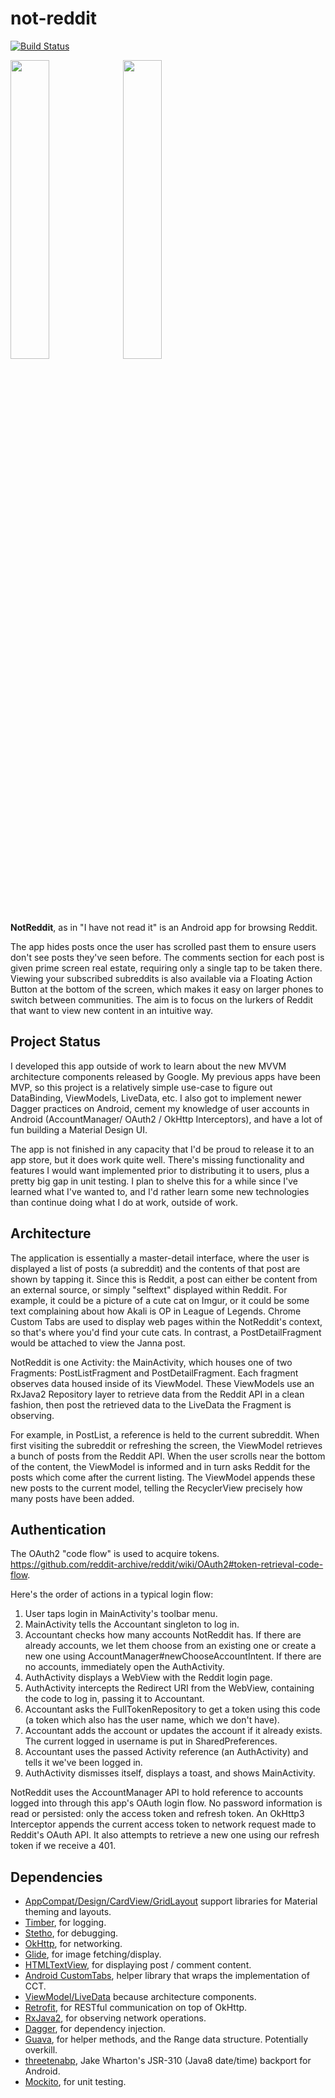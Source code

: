 # not-reddit
[![Build Status](https://travis-ci.org/scb5304/not-reddit.svg?branch=master)](https://travis-ci.org/scb5304/not-reddit)

<img src="https://i.imgur.com/OqVKfxS.jpg" width="35%"/> <img src="https://i.imgur.com/cC8vNh3.jpg" width="35%" />

**NotReddit**, as in "I have not read it" is an Android app for browsing Reddit. 

The app hides posts once the user has scrolled past them to ensure users don't see posts they've seen before. The comments section for each post is given prime screen real estate, requiring only a single tap to be taken there. Viewing your subscribed subreddits is also available via a Floating Action Button at the bottom of the screen, which makes it easy on larger phones to switch between communities. The aim is to focus on the lurkers of Reddit that want to view new content in an intuitive way.

## Project Status

I developed this app outside of work to learn about the new MVVM architecture components released by Google. My previous apps have been MVP, so this project is a relatively simple use-case to figure out DataBinding, ViewModels, LiveData, etc. I also got to implement newer Dagger practices on Android, cement my knowledge of user accounts in Android (AccountManager/ OAuth2 / OkHttp Interceptors), and have a lot of fun building a Material Design UI.

The app is not finished in any capacity that I'd be proud to release it to an app store, but it does work quite well. There's missing functionality and features I would want implemented prior to distributing it to users, plus a pretty big gap in unit testing. I plan to shelve this for a while since I've learned what I've wanted to, and I'd rather learn some new technologies than continue doing what I do at work, outside of work.

## Architecture

The application is essentially a master-detail interface, where the user is displayed a list of posts (a subreddit) and the contents of that post are shown by tapping it. Since this is Reddit, a post can either be content from an external source, or simply "selftext" displayed within Reddit. For example, it could be a picture of a cute cat on Imgur, or it could be some text complaining about how Akali is OP in League of Legends. Chrome Custom Tabs are used to display web pages within the NotReddit's context, so that's where you'd find your cute cats. In contrast, a PostDetailFragment would be attached to view the Janna post.

NotReddit is one Activity: the MainActivity, which houses one of two Fragments: PostListFragment and PostDetailFragment. Each fragment observes data housed inside of its ViewModel. These ViewModels use an RxJava2 Repository layer to retrieve data from the Reddit API in a clean fashion, then post the retrieved data to the LiveData the Fragment is observing. 

For example, in PostList, a reference is held to the current subreddit. When first visiting the subreddit or refreshing the screen, the ViewModel retrieves a bunch of posts from the Reddit API. When the user scrolls near the bottom of the content, the ViewModel is informed and in turn asks Reddit for the posts which come after the current listing. The ViewModel appends these new posts to the current model, telling the RecyclerView precisely how many posts have been added.

## Authentication

The OAuth2 "code flow" is used to acquire tokens.   
https://github.com/reddit-archive/reddit/wiki/OAuth2#token-retrieval-code-flow. 

Here's the order of actions in a typical login flow:

1) User taps login in MainActivity's toolbar menu.
2) MainActivity tells the Accountant singleton to log in.
3) Accountant checks how many accounts NotReddit has. 
	If there are already accounts, we let them choose from an existing one or create a new one using AccountManager#newChooseAccountIntent. 
	If there are no accounts, immediately open the AuthActivity.
4) AuthActivity displays a WebView with the Reddit login page.
5) AuthActivity intercepts the Redirect URI from the WebView, containing the code to log in, passing it to Accountant.
6) Accountant asks the FullTokenRepository to get a token using this code (a token which also has the user name, which we don't have).
7) Accountant adds the account or updates the account if it already exists. The current logged in username is put in SharedPreferences.
8) Accountant uses the passed Activity reference (an AuthActivity) and tells it we've been logged in.
9) AuthActivity dismisses itself, displays a toast, and shows MainActivity.

NotReddit uses the AccountManager API to hold reference to accounts logged into through this app's OAuth login flow. No password information is read or persisted: only the access token and refresh token. An OkHttp3 Interceptor appends the current access token to network request made to Reddit's OAuth API. It also attempts to retrieve a new one using our refresh token if we receive a 401.

## Dependencies

* [AppCompat/Design/CardView/GridLayout](https://developer.android.com/topic/libraries/support-library/) support libraries for Material theming and layouts.
* [Timber](https://github.com/JakeWharton/timber), for logging.
* [Stetho](http://facebook.github.io/stetho/), for debugging.
* [OkHttp](https://github.com/square/okhttp), for networking.
* [Glide](https://github.com/bumptech/glide), for image fetching/display.
* [HTMLTextView](https://github.com/PrivacyApps/html-textview), for displaying post / comment content.
* [Android CustomTabs](https://github.com/saschpe/android-customtabs), helper library that wraps the implementation of CCT.
* [ViewModel/LiveData](https://developer.android.com/topic/libraries/architecture/adding-components) because architecture components.
* [Retrofit](http://square.github.io/retrofit/), for RESTful communication on top of OkHttp.
* [RxJava2](https://github.com/ReactiveX/RxJava), for observing network operations.
* [Dagger](https://github.com/google/dagger), for dependency injection.
* [Guava](https://github.com/google/guava), for helper methods, and the Range data structure. Potentially overkill.
* [threetenabp](https://github.com/JakeWharton/ThreeTenABP), Jake Wharton's JSR-310 (Java8 date/time) backport for Android.
* [Mockito](http://site.mockito.org/), for unit testing.
